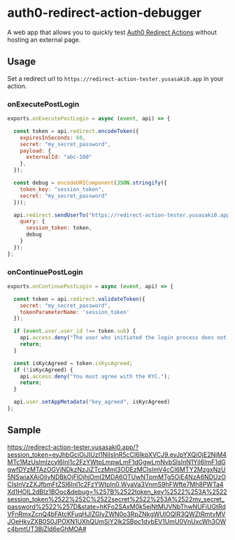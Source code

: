 # auth0-redirect-action-debugger

A web app that allows you to quickly test [Auth0 Redirect Actions](https://auth0.com/docs/customize/actions/flows-and-triggers/login-flow/redirect-with-actions) without hosting an external page.

## Usage

Set a redirect url to `https://redirect-action-tester.yusasaki0.app` in your action.

### onExecutePostLogin

```javascript
exports.onExecutePostLogin = async (event, api) => {

  const token = api.redirect.encodeToken({
    expiresInSeconds: 60,
    secret: "my_secret_password",
    payload: {
      externalId: "abc-100"
    },
  });

  const debug = encodeURIComponent(JSON.stringify({
    token_key: "session_token",
    secret: "my_secret_password"
  }));

  api.redirect.sendUserTo("https://redirect-action-tester.yusasaki0.app", {
    query: {
      session_token: token,
      debug
    }
  });
};
```

### onContinuePostLogin

```javascript
exports.onContinuePostLogin = async (event, api) => {

  const token = api.redirect.validateToken({
    secret: "my_secret_password",
    tokenParameterName: 'session_token'
  });

  if (event.user.user_id !== token.sub) {
    api.access.deny("The user who initiated the login process does not match with the one who resumed it.");
    return;
  }

  const isKycAgreed = token.isKycAgreed;
  if (!isKycAgreed) {
    api.access.deny("You must agree with the KYC.");
    return;
  }

  api.user.setAppMetadata("key_agreed", isKycAgreed)
};
```

## Sample

https://redirect-action-tester.yusasaki0.app/?session_token=eyJhbGciOiJIUzI1NiIsInR5cCI6IkpXVCJ9.eyJpYXQiOjE2NjM4MTc1MzUsImlzcyI6Inl1c2FzYWtpLmpwLmF1dGgwLmNvbSIsInN1YiI6ImF1dGgwfDYzMTAzOGVjNDkzNzJiZTczMmI3ODEzMCIsImV4cCI6MTY2MzgxNzU5NSwiaXAiOiIyNDBkOjFlOjhjOmI2MDA6OTUwNTpmMTg5OjE4NzA6NDUzOCIsInVzZXJfbmFtZSI6Inl1c2FzYWtpIn0.WyaVa3VnmS9hFWfte7Mh8PWTa4Xd1HOIL2dBIz1BOoc&debug=%257B%2522token_key%2522%253A%2522session_token%2522%252C%2522secret%2522%253A%2522my_secret_password%2522%257D&state=hKFo2SAxM0k5ejNtMUVNbThwNUFiUGtRdVFnRmxZcnQ4bFAtcKFuqHJlZGlyZWN0o3RpZNkgWUlOQlR3QWZtRmtvMVJOeHkyZXB0S0JPOXN1UXhQUmSjY2lk2SBpc1dybEV1UmU0VnUxcWh3OWc4bmtUT3BjZld6eGhMOA#